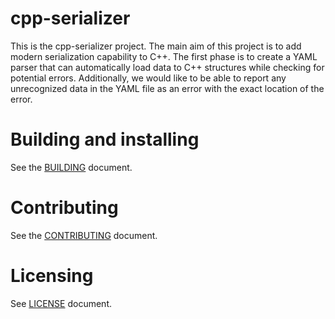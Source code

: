 # cpp-serializer

This is the cpp-serializer project. The main aim of this project is to add
modern serialization capability to C++. The first phase is to create a YAML
parser that can automatically load data to C++ structures while checking for
potential errors. Additionally, we would like to be able to report any
unrecognized data in the YAML file as an error with the exact location of the
error.

# Building and installing

See the [BUILDING](BUILDING.md) document.

# Contributing

See the [CONTRIBUTING](CONTRIBUTING.md) document.

# Licensing

See [LICENSE](LICENSE.md) document.
